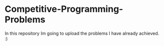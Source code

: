 # Competitive-Programming-Problems
In this repository Im going to upload the problems I have already achieved.
:)
